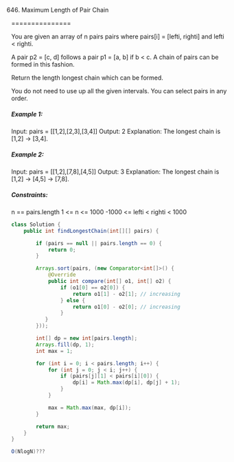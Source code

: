 646. Maximum Length of Pair Chain

===============

You are given an array of n pairs pairs where pairs[i] = [lefti, righti] and lefti < righti.

A pair p2 = [c, d] follows a pair p1 = [a, b] if b < c. A chain of pairs can be formed in this fashion.

Return the length longest chain which can be formed.

You do not need to use up all the given intervals. You can select pairs in any order.

##### Example 1:

Input: pairs = [[1,2],[2,3],[3,4]]
Output: 2
Explanation: The longest chain is [1,2] -> [3,4].

##### Example 2:

Input: pairs = [[1,2],[7,8],[4,5]]
Output: 3
Explanation: The longest chain is [1,2] -> [4,5] -> [7,8].

##### Constraints:

n == pairs.length
1 <= n <= 1000
-1000 <= lefti < righti < 1000

```java
class Solution {
    public int findLongestChain(int[][] pairs) {

        if (pairs == null || pairs.length == 0) {
            return 0;
        }

        Arrays.sort(pairs, (new Comparator<int[]>() {
            @Override
            public int compare(int[] o1, int[] o2) {
                if (o1[0] == o2[0]) {
                    return o1[1] - o2[1]; // increasing
                } else {
                    return o1[0] - o2[0]; // increasing
                }
           }
        }));

        int[] dp = new int[pairs.length];
        Arrays.fill(dp, 1);
        int max = 1;

        for (int i = 0; i < pairs.length; i++) {
            for (int j = 0; j < i; j++) {
                if (pairs[j][1] < pairs[i][0]) {
                    dp[i] = Math.max(dp[i], dp[j] + 1);
                }
            }

            max = Math.max(max, dp[i]);
        }

        return max;
    }
}
```

```java
O(NlogN)???
```

